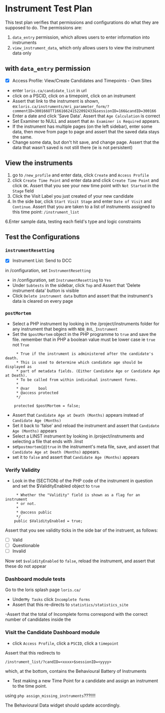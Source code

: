 # Instrument Test Plan

This test plan verifies that permissions and configurations do what they are supposed to do.
The permissions are:

1. `data_entry` permission, which allows users to enter information into instruments
2. `view_instrument_data`, which only allows users to view the instrument data only

## with `data_entry` permission

- [x] Access Profile: View/Create Candidates and Timepoints - Own Sites
- enter `loris.ca/candidate_list` in url
- click on a PSCID, click on a timepoint, click on an instrument
- Assert that link to the instrument is shown, ex:`loris.ca/instruments/mri_parameter_form/?commentID=300166OTT166166241522092433&sessionID=166&candID=300166`
- Enter a date and click 'Save Data'. Assert that `Age Calculation` is correct
- Set Examiner to NULL and assert that `An Examiner is Required` appears.
- If the instrument has multiple pages (on the left sidebar), enter some data, then move from page to page and assert that the
saved data stays the same.
- Change some data, but don't hit save, and change page. Assert that the data that wasn't saved is not still there (ie is not persistent)

## View the instruments

  1. go to `/new_profile` and enter data, click `Create` and `Access Profile`
  2. click `Create Time Point` and enter data and click `Create Time Point` and click `OK`. Assert that you see your new time point with `Not Started` in the `Stage` field
  3. Click the Visit Label you just created of your new candidate
  4. In the side bar, click `Start Visit Stage` and enter `Date of Visit` and `Continue`. Assert that you are taken to a list of instruments assigned to this time point: `/instrument_list`

  6.Enter sample data, testing each field's type and logic constraints

## Test the Configurations

### `instrumentResetting`

- [x] Instrument List: Send to DCC

in /configuration, set `InstrumentResetting`

- in /configuration, set `InstrumentResetting` to `Yes`
- Under `Subtests` in the sidebar, click `Top` and Assert that 'Delete instrument data' button is visible 
- Click `Delete instrument data` button and assert that the instrument's data is cleared on every page

### `postMortem`

- Select a PHP instrument by looking in the /project/instruments folder for any instrument that begins with `NDB_BVL_Instrument`
- Set the `$postMortem` object in the PHP programme to `true` and save the file. remember that in PHP a boolean value must be lower case ie `true` not `True`

```    /**
     * True if the instrument is administered after the candidate's death.
     * This is used to determine which candidate age should be displayed as
     * part of metadata fields. (Either Candidate Age or Candidate Age at Death).
     * To be called from within individual instrument forms.
     *
     * @var    bool
     * @access protected
     */
    
    protected $postMortem = false; 
```

- Assert that `Candidate Age at Death (Months)` appears instead of `Candidate Age (Months)`  
- Set it back to 'false' and reload the instrument and assert that `Candidate Age (Months)` appears
- Select a LINST instrument by looking in /project/instruments and selecting a file that ends with .linst
- set`postmortem{@}true` in the instrument's meta file, save, and assert that `Candidate Age at Death (Months)` appears. 
- set it to `false` and assert that `Candidate Age (Months)` appears  

### Verify Validity

- Look in the (SECTION) of the PHP code of the instrument in question and set the $ValidityEnabled object to `true`

```    /**
     * Whether the "Validity" field is shown as a flag for an instrument
     * or not.
     *
     * @access public
     */
    public $ValidityEnabled = true;
```

Assert that you see validity ticks in the side bar of the instruent, as follows:

- [ ] Valid
- [ ] Questionable
- [ ] Invalid

Now set `$validityEnabled` to `false`, reload the instrument, and assert that these do not appear

### Dashboard module tests

Go to the loris splash page `loris.ca/`

- Under`My Tasks` click `Incomplete forms`
- Assert that this re-directs to `statistics/statistics_site`

-Assert that the total of Incomplete forms correspond with the correct number of candidates inside the

### Visit the Candidate Dashboard module

- click `Access Profile`, click a `PSCID`, click a `timepoint`

Assert that this redirects to 

`/instrument_list/?candID=<xxxx>$sessionID=<yyyy>`

which, at the bottom, contains the Behavioural Battery of Instruments

- Test making a new Time Point for a candidate and assign an instrument to the time point.

using `php assign_missing_instruments`???!!!!

The Behavioural Data widget should update accordingly.
